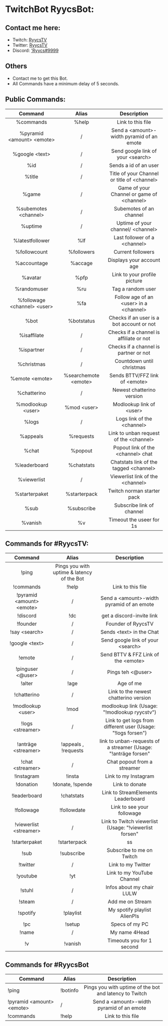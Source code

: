 # TwitchBot RyycsBot:

## Contact me here:
* Twitch: [RyycsTV](https://www.twitch.tv/ryycstv)
* Twitter: [RyycsTV](https://twitter.com/ryycstv)
* Discord: ['Ryycs#9999](discord.com/users/444940928797638676)

## Others
* Contact me to get this Bot.
* All Commands have a minimum delay of 5 seconds.


## Public Commands:

| Command  | Alias  | Description  |
|:-----------:|:-----------:|:------------:|
|%commands | %help|Link to this file |
|%pyramid \<amount> \<emote> |/  |Send a \<amount>-width pyramid of an emote|
|%google \<text> |/|Send google link of your \<search>|
|%id     |/     |Sends a id of an user|
|%title | /| Title of your Channel or title of \<channel>|
|%game |/|Game of your Channel or game of \<channel>|
|%subemotes \<channel>|/|Subemotes of an channel|
|%uptime | /| Uptime of your channel/ \<channel>|
|%latestfollower|%lf| Last follower of a \<channel>|
|%followcount|%followers|Current followers|
|%accountage| %accage | Displays your account age|
|%avatar |%pfp|Link to your profile picture|
|%randomuser|%ru| Tag a random user|
|%followage \<channel> \<user>| %fa|Follow age of an \<user> in a \<channel>|
|%bot | %botstatus| Checks if an user is a bot account or not|
|%isaffilate|/|Checks if a channel is affiliate or not|
|%ispartner|/|Checks if a channel is partner or not|
|%christmas|/|Countdown until christmas|
|%emote \<emote>|%searchemote \<emote>|Sends BTTV/FFZ link of \<emote>|
|%chatterino|/|Newest chatterino version|
|%modlookup \<user>|%mod \<user>|Modlookup link of \<user>|
|%logs|/| Logs link of the \<channel>|
|%appeals|%requests|Link to unban request of the \<channel>|
|%chat|%popout|Popout link of the \<channel> chat|
|%leaderboard|%chatstats| Chatstats link of the tagged \<channel>|
|%viewerlist|/| Viewerlist link of the \<channel>|
|%starterpaket|%starterpack|Twitch norman starter pack|
|%sub|%subscribe|Subscribe link of channel|
|%vanish|%v| Timeout the useer for 1s|



## Commands for #RyycsTV:

| Command  | Alias  | Description  |
|:-----------:|:-----------:|:------------:|
|!ping | Pings you with uptime & latency of the Bot |
|!commands  |!help  |Link to this file|
|!pyramid \<amount> \<emote> |/|Send a \<amount>-width pyramid of an emote|
|!discord     |!dc     |get a discord-invite link |
|!founder     |/      |Founder of RyycsTV |
|!say \<search> |/      |Sends \<text> in the Chat|
|!google \<text> |/| Send google link of your \<search>|
|!emote <emote> |/| Send BTTV & FFZ Link of the \<emote>|
|!pinguser \<@user> |/| Pings teh \<@user>|
|!alter   |!age     |Age of me      |
|!chatterino   |/     |Link to the newest chatterino version     |
|!modlookup \<user>  |!mod <user> |modlookup link (Usage: "!modlookup ryycstv") |
|!logs \<streamer> |/      |Link to get logs from different user (Usage: "!logs forsen") |
|!anträge \<streamer>     |!appeals <streamer>, !requests <streamer>    |link to unban-requests of a streamer (Usage: "!anträge forsen"|
|!chat \<streamer>|/  |Chat popout from a streamer|
|!instagram    |!insta  |Link to my Instagram|
|!donation    |!donate, !spende  |Link to donate|
|!leaderboard  |!chatstats  |Link to StreamElements Leaderboard|
|!followage  |!followdate  |Link to see your followage|
|!viewerlist \<streamer> |/  |Link to Twitch viewerlist (Usage: "!viewerlist forsen"|
|!starterpaket  |!starterpack  |ss|
|!sub  |!subscribe  |Subscribe to me on Twitch|
|!twitter  |/  |Link to my Twitter|
|!youtube  |!yt  |Link to my YouTube Channel|
|!stuhl  |/  |Infos about my chair LULW|
|!steam  |/  |Add me on Stream|
|!spotify  |!playlist  |My spotify playlist AlienPls|
|!pc  |!setup  |Specs of my PC|
|!name|/|My name 4Head|
|!v|!vanish|Timeouts you for 1 second|

## Commands for #RyycsBot

| Command |Alias| Description |
|----------|-----|:-----------:|
|!ping |!botinfo|Pings you with uptime of the bot and latency to Twitch|
|!pyramid \<amount> \<emote> |/|Send a \<amount>-width pyramid of an emote|
|!commands  |!help  |Link to this file|
